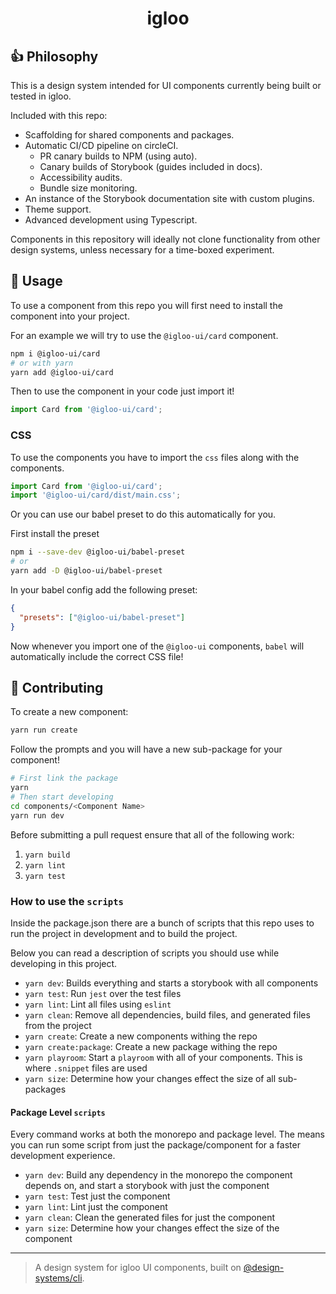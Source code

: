 <div align="center">
  <h1>igloo</h1>
</div>

## 👍 Philosophy

This is a design system intended for UI components currently being built or tested in igloo.

Included with this repo:

- Scaffolding for shared components and packages.
- Automatic CI/CD pipeline on circleCI.
  - PR canary builds to NPM (using auto).
  - Canary builds of Storybook (guides included in docs).
  - Accessibility audits.
  - Bundle size monitoring.
- An instance of the Storybook documentation site with custom plugins.
- Theme support.
- Advanced development using Typescript.

Components in this repository will ideally not clone functionality from other design systems, unless necessary for a time-boxed experiment.

## 🚀 Usage

To use a component from this repo you will first need to install the component into your project.

For an example we will try to use the `@igloo-ui/card` component.

```sh
npm i @igloo-ui/card
# or with yarn
yarn add @igloo-ui/card
```

Then to use the component in your code just import it!

```js
import Card from '@igloo-ui/card';
```

### CSS

To use the components you have to import the `css` files along with the components.

```js
import Card from '@igloo-ui/card';
import '@igloo-ui/card/dist/main.css';
```

Or you can use our babel preset to do this automatically for you.

First install the preset

```sh
npm i --save-dev @igloo-ui/babel-preset
# or
yarn add -D @igloo-ui/babel-preset
```

In your babel config add the following preset:

```json
{
  "presets": ["@igloo-ui/babel-preset"]
}
```

Now whenever you import one of the `@igloo-ui` components, `babel` will automatically include the correct CSS file!

## 🤝 Contributing

To create a new component:

```sh
yarn run create
```

Follow the prompts and you will have a new sub-package for your component!

```sh
# First link the package
yarn
# Then start developing
cd components/<Component Name>
yarn run dev
```

Before submitting a pull request ensure that all of the following work:

1. `yarn build`
2. `yarn lint`
3. `yarn test`

### How to use the `scripts`

Inside the package.json there are a bunch of scripts that this repo uses to run the project in development and to build the project.

Below you can read a description of scripts you should use while developing in this project.

- `yarn dev`: Builds everything and starts a storybook with all components
- `yarn test`: Run `jest` over the test files
- `yarn lint`: Lint all files using `eslint`
- `yarn clean`: Remove all dependencies, build files, and generated files from the project
- `yarn create`: Create a new components withing the repo
- `yarn create:package`: Create a new package withing the repo
- `yarn playroom`: Start a `playroom` with all of your components. This is where `.snippet` files are used
- `yarn size`: Determine how your changes effect the size of all sub-packages

#### Package Level `scripts`

Every command works at both the monorepo and package level. The means you can run some script from just the package/component for a faster development experience.

- `yarn dev`: Build any dependency in the monorepo the component depends on, and start a storybook with just the component
- `yarn test`: Test just the component
- `yarn lint`: Lint just the component
- `yarn clean`: Clean the generated files for just the component
- `yarn size`: Determine how your changes effect the size of the component

---

> A design system for igloo UI components, built on [@design-systems/cli](https://github.com/intuit/design-systems-cli).
